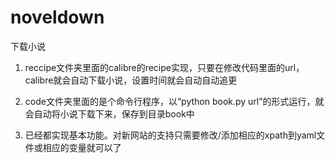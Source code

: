 # noveldown
下载小说

1. reccipe文件夹里面的calibre的recipe实现，只要在修改代码里面的url，calibre就会自动下载小说，设置时间就会自动自动追更
2. code文件夹里面的是个命令行程序，以“python book.py url”的形式运行，就会自动将小说下载下来，保存到目录book中

3. 已经都实现基本功能。对新网站的支持只需要修改/添加相应的xpath到yaml文件或相应的变量就可以了